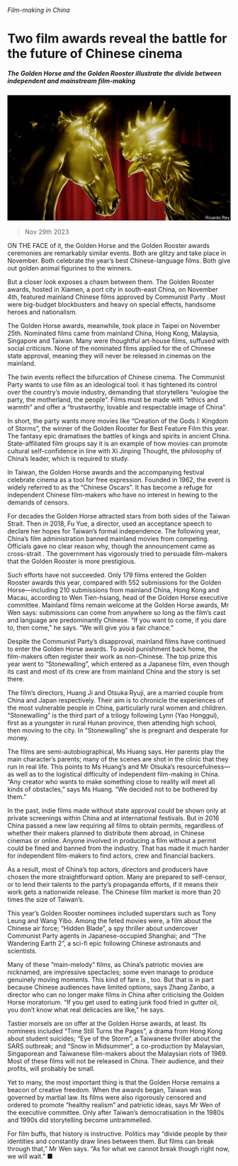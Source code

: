 ###### Film-making in China

# Two film awards reveal the battle for the future of Chinese cinema 

##### The Golden Horse and the Golden Rooster illustrate the divide between independent and mainstream film-making 

![image](images/20231202_CUD002.jpg) 

> Nov 29th 2023 

ON THE FACE of it, the Golden Horse and the Golden Rooster awards ceremonies are remarkably similar events. Both are glitzy and take place in November. Both celebrate the year’s best Chinese-language films. Both give out golden animal figurines to the winners. 

But a closer look exposes a chasm between them. The Golden Rooster awards, hosted in Xiamen, a port city in south-east China, on November 4th, featured mainland Chinese films approved by Communist Party . Most were big-budget blockbusters and heavy on special effects, handsome heroes and nationalism. 

The Golden Horse awards, meanwhile, took place in Taipei on November 25th. Nominated films came from mainland China, Hong Kong, Malaysia, Singapore and Taiwan. Many were thoughtful art-house films, suffused with social criticism. None of the nominated films applied for the  of Chinese state approval, meaning they will never be released in cinemas on the mainland.

The twin events reflect the bifurcation of Chinese cinema. The Communist Party wants to use film as an ideological tool: it has tightened its control over the country’s movie industry, demanding that storytellers “eulogise the party, the motherland, the people”. Films must be made with “ethics and warmth” and offer a “trustworthy, lovable and respectable image of China”. 

In short, the party wants more movies like “Creation of the Gods I: Kingdom of Storms”, the winner of the Golden Rooster for Best Feature Film this year. The fantasy epic dramatises the battles of kings and spirits in ancient China. State-affiliated film groups say it is an example of how movies can promote cultural self-confidence in line with Xi Jinping Thought, the philosophy of China’s leader, which  is required to study.

In Taiwan, the Golden Horse awards and the accompanying festival celebrate cinema as a tool for free expression. Founded in 1962, the event is widely referred to as the “Chinese Oscars”. It has become a refuge for independent Chinese film-makers who have no interest in hewing to the demands of censors.

For decades the Golden Horse attracted stars from both sides of the Taiwan Strait. Then in 2018, Fu Yue, a director, used an acceptance speech to declare her hopes for Taiwan’s formal independence. The following year, China’s film administration banned mainland movies from competing. Officials gave no clear reason why, though the announcement came as cross-strait . The government has vigorously tried to persuade film-makers that the Golden Rooster is more prestigious.

Such efforts have not succeeded. Only 179 films entered the Golden Rooster awards this year, compared with 552 submissions for the Golden Horse—including 210 submissions from mainland China, Hong Kong and Macau, according to Wen Tien-hsiang, head of the Golden Horse executive committee. Mainland films remain welcome at the Golden Horse awards, Mr Wen says: submissions can come from anywhere so long as the film’s cast and language are predominantly Chinese. “If you want to come, if you dare to, then come,” he says. “We will give you a fair chance.”

Despite the Communist Party’s disapproval, mainland films have continued to enter the Golden Horse awards. To avoid punishment back home, the film-makers often register their work as non-Chinese. The top prize this year went to “Stonewalling”, which entered as a Japanese film, even though its cast and most of its crew are from mainland China and the story is set there. 

The film’s directors, Huang Ji and Otsuka Ryuji, are a married couple from China and Japan respectively. Their aim is to chronicle the experiences of the most vulnerable people in China, particularly rural women and children. “Stonewalling” is the third part of a trilogy following Lynn (Yao Honggui), first as a youngster in rural Hunan province, then attending high school, then moving to the city. In “Stonewalling” she is pregnant and desperate for money.

The films are semi-autobiographical, Ms Huang says. Her parents play the main character’s parents; many of the scenes are shot in the clinic that they run in real life. This points to Ms Huang’s and Mr Otsuka’s resourcefulness—as well as to the logistical difficulty of independent film-making in China. “Any creator who wants to make something close to reality will meet all kinds of obstacles,” says Ms Huang. “We decided not to be bothered by them.”

In the past, indie films made without state approval could be shown only at private screenings within China and at international festivals. But in 2016 China passed a new law requiring all films to obtain permits, regardless of whether their makers planned to distribute them abroad, in Chinese cinemas or online. Anyone involved in producing a film without a permit could be fined and banned from the industry. That has made it much harder for independent film-makers to find actors, crew and financial backers.

As a result, most of China’s top actors, directors and producers have chosen the more straightforward option. Many are prepared to self-censor, or to lend their talents to the party’s propaganda efforts, if it means their work gets a nationwide release. The Chinese film market is more than 20 times the size of Taiwan’s. 

This year’s Golden Rooster nominees included superstars such as Tony Leung and Wang Yibo. Among the feted movies were, a film about the Chinese air force; “Hidden Blade”, a spy thriller about undercover Communist Party agents in Japanese-occupied Shanghai; and “The Wandering Earth 2”, a sci-fi epic following Chinese astronauts and scientists.

Many of these “main-melody” films, as China’s patriotic movies are nicknamed, are impressive spectacles; some even manage to produce genuinely moving moments. This kind of fare is , too. But that is in part because Chinese audiences have limited options, says Zhang Zanbo, a director who can no longer make films in China after criticising the Golden Horse moratorium. “If you get used to eating junk food fried in gutter oil, you don’t know what real delicacies are like,” he says. 

Tastier morsels are on offer at the Golden Horse awards, at least. Its nominees included “Time Still Turns the Pages”, a drama from Hong Kong about student suicides; “Eye of the Storm”, a Taiwanese thriller about the SARS outbreak; and “Snow in Midsummer”, a co-production by Malaysian, Singaporean and Taiwanese film-makers about the Malaysian riots of 1969. Most of these films will not be released in China. Their audience, and their profits, will probably be small. 

Yet to many, the most important thing is that the Golden Horse remains a beacon of creative freedom. When the awards began, Taiwan was governed by martial law. Its films were also rigorously censored and ordered to promote “healthy realism” and patriotic ideas, says Mr Wen of the executive committee. Only after Taiwan’s democratisation in the 1980s and 1990s did storytelling become untrammelled. 

For film buffs, that history is instructive. Politics may “divide people by their identities and constantly draw lines between them. But films can break through that,” Mr Wen says. “As for what we cannot break though right now, we will wait.” ■


